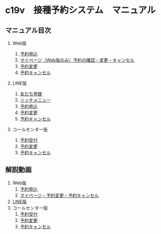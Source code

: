 # c19v　接種予約システム　マニュアル

## マニュアル目次  
1. Web版    
   1. [予約申込](https://github.com/78tch/c19v/blob/main/Web_ver/1Web_yoyaku.md)  
   2. [マイページ（Web版のみ）予約の確認・変更・キャンセル](https://github.com/78tch/c19v/blob/main/Web_ver/2Web_mypage.md)
   3. [予約変更](https://github.com/78tch/c19v/blob/main/Web_ver/3Web_henkou.md)  
   4. [予約キャンセル](https://github.com/78tch/c19v/blob/main/Web_ver/4Web_cancel.md)   

2. LINE版  
   1. [友だち登録](https://github.com/78tch/c19v/blob/main/LINE_ver/1LINE_start.md)   
   2. [リッチメニュー](https://github.com/78tch/c19v/blob/main/LINE_ver/2LINE_richmenu.md)
   3. [予約申込](https://github.com/78tch/c19v/blob/main/LINE_ver/3LINE_yoyaku.md)  
   4. [予約変更](https://github.com/78tch/c19v/blob/main/LINE_ver/4LINE_henkou.md)  
   5. [予約キャンセル](https://github.com/78tch/c19v/blob/main/LINE_ver/5LINE_cancel.md)   

3. コールセンター版  
   1. [予約受付](https://github.com/78tch/c19v/blob/main/Callcenter_ver/1Callcenter_yoyaku.md)  
   2. [予約変更](https://github.com/78tch/c19v/blob/main/Callcenter_ver/2Callcenter_henkou.md)
   3. [予約キャンセル](https://github.com/78tch/c19v/blob/main/Callcenter_ver/3Callcenter_cancel.md)  
  
## 解説動画  
1. Web版  
   1. [予約申込](https://youtu.be/CXY_vqr1uq4)
   2. [マイページ・予約変更・予約キャンセル](https://youtu.be/YxIYRxpd1Ak)
2. [LINE版](https://youtu.be/6fILRdCNe2c)
3. コールセンター版  
   1. [予約受付](https://youtu.be/uws3ANep4vA)
   2. [予約変更](https://youtu.be/R1YJV0ThR_k)
   3. [予約キャンセル](https://youtu.be/hXRTSp9ilr0)



